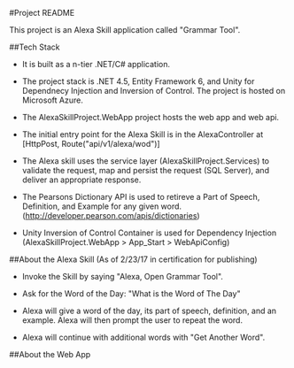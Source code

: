 #Project README

This project is an Alexa Skill application called "Grammar Tool".

##Tech Stack

* It is built as a n-tier .NET/C# application.

* The project stack is .NET 4.5, Entity Framework 6, and Unity for Dependnecy Injection and Inversion of Control.  The project is hosted on Microsoft Azure.

* The AlexaSkillProject.WebApp project hosts the web app and web api.

* The initial entry point for the Alexa Skill is in the AlexaController at [HttpPost, Route("api/v1/alexa/wod")]

* The Alexa skill uses the service layer (AlexaSkillProject.Services) to validate the request, map and persist the request (SQL Server), and deliver an appropriate response.

* The Pearsons Dictionary API is used to retireve a Part of Speech, Definition, and Example for any given word. (http://developer.pearson.com/apis/dictionaries)

* Unity Inversion of Control Container is used for Dependency Injection (AlexaSkillProject.WebApp > App_Start > WebApiConfig)

##About the Alexa Skill (As of 2/23/17 in certification for publishing)

* Invoke the Skill by saying "Alexa, Open Grammar Tool".

* Ask for the Word of the Day: "What is the Word of The Day"

* Alexa will give a word of the day, its part of speech, definition, and an example.  Alexa will then prompt the user to repeat the word.

* Alexa will continue with additional words with "Get Another Word".

##About the Web App 

